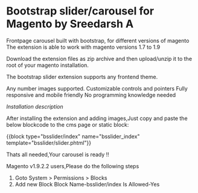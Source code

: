 # Bootstrap slider/carousel for Magento by Sreedarsh A
Frontpage carousel built with bootstrap, for different versions of magento
The extension is able to work with magento versions 1.7 to 1.9

Download the extension files as zip archive and then upload/unzip it to the root of your magento installation.

The bootstrap slider extension supports any frontend theme.

Any number images supported.
Customizable controls and pointers
Fully responsive and mobile friendly
No programming knowledge needed

*Installation description*

After installing the extension and adding images,Just copy and paste the below blockcode to the cms page or static block:

{{block type="bsslider/index" name="bsslider_index" template="bsslider/slider.phtml"}} 

Thats all needed,Your carousel is ready !! 

Magento v1.9.2.2 users,Please do the following steps


1. Goto System > Permissions > Blocks 
2. Add new Block 
   Block Name-bsslider/index 
   Is Allowed-Yes 
